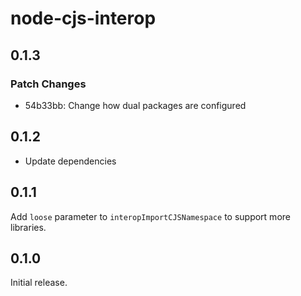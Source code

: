 # node-cjs-interop

## 0.1.3

### Patch Changes

- 54b33bb: Change how dual packages are configured

## 0.1.2

- Update dependencies

## 0.1.1

Add `loose` parameter to `interopImportCJSNamespace` to support more libraries.

## 0.1.0

Initial release.

